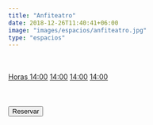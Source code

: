 ```yaml
---
title: "Anfiteatro"
date: 2018-12-26T11:40:41+06:00
image: "images/espacios/anfiteatro.jpg"
type: "espacios"
---
```


<br>
<br>
<div class="list-group">
  <a href="#" class="list-group-item list-group-item-action active">
    Horas
  </a>
  <a href="#" class="list-group-item list-group-item-action">14:00</a>
  <a href="#" class="list-group-item list-group-item-action">14:00</a>
  <a href="#" class="list-group-item list-group-item-action">14:00</a>
  <a href="#" class="list-group-item list-group-item-action disabled">14:00</a>
</div>

<br>
<br>
<br>

  <div>
    <button type="button" class="consulta btn btn-primary btn-lg btn-block ">Reservar</button>
  </div>